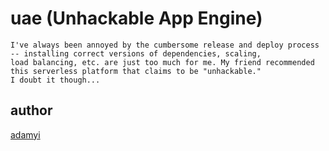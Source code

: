 # uae (Unhackable App Engine)

```
I've always been annoyed by the cumbersome release and deploy process -- installing correct versions of dependencies, scaling,
load balancing, etc. are just too much for me. My friend recommended this serverless platform that claims to be "unhackable."
I doubt it though...
```

## author
[adamyi](https://github.com/adamyi)
